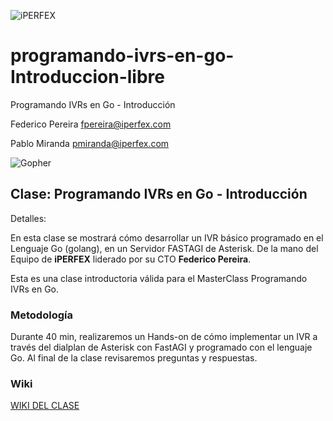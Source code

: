 ![iPERFEX](https://www.iperfex.com/wp-content/uploads/2019/01/iPerfex_logo_naranja-e1546949425459.png)

# programando-ivrs-en-go-Introduccion-libre
Programando IVRs en Go - Introducción


 Federico Pereira <fpereira@iperfex.com>
 
 Pablo Miranda <pmiranda@iperfex.com>


![Gopher](https://github.com/iperfex-team/programando-ivrs-en-go-introduccion-libre/blob/main/images/golang_gopher-logo1.png)


## Clase: Programando IVRs en Go - Introducción

Detalles:

En esta clase se mostrará cómo desarrollar un IVR básico programado en el Lenguaje Go (golang), en un Servidor FASTAGI de Asterisk. De la mano del Equipo de **iPERFEX** liderado por su CTO **Federico Pereira**.

Esta es una clase introductoria válida para el MasterClass Programando IVRs en Go.

### Metodología

Durante 40 min, realizaremos un Hands-on de cómo implementar un IVR a través del dialplan de Asterisk con FastAGI y programado con el lenguaje Go. Al final de la clase revisaremos preguntas y respuestas.

### Wiki

[WIKI DEL CLASE](https://github.com/iperfex-team/programando-ivrs-en-go-introduccion-libre/wiki)
